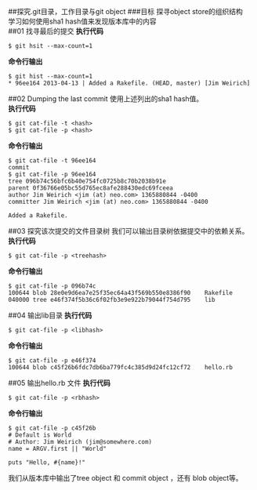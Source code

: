 ##探究.git目录，工作目录与git object
###目标
探寻object store的组织结构  
学习如何使用sha1 hash值来发现版本库中的内容  
##01 找寻最后的提交
**执行代码**

`$ git hsit --max-count=1`

**命令行输出**

	$ git hist --max-count=1
	* 96ee164 2013-04-13 | Added a Rakefile. (HEAD, master) [Jim Weirich]

##02 Dumping the last commit
使用上述列出的sha1 hash值。  
**执行代码**

`$ git cat-file -t <hash>`  
`$ git cat-file -p <hash>`

**命令行输出**

	$ git cat-file -t 96ee164
	commit
	$ git cat-file -p 96ee164
	tree 096b74c56bfc6b40e754fc0725b8c70b2038b91e
	parent 0f36766e05bc55d765ec8afe288430edc69fceea
	author Jim Weirich <jim (at) neo.com> 1365880844 -0400
	committer Jim Weirich <jim (at) neo.com> 1365880844 -0400

	Added a Rakefile.
##03 探究该次提交的文件目录树
我们可以输出目录树依据提交中的依赖关系。
**执行代码**

`$ git cat-file -p <treehash>`  

**命令行输出**

	$ git cat-file -p 096b74c
	100644 blob 28e0e9d6ea7e25f35ec64a43f569b550e8386f90	Rakefile
	040000 tree e46f374f5b36c6f02fb3e9e922b79044f754d795	lib
##04 输出lib目录
**执行代码**

`$ git cat-file -p <libhash>`  

**命令行输出**

	$ git cat-file -p e46f374
	100644 blob c45f26b6fdc7db6ba779fc4c385d9d24fc12cf72	hello.rb
##05 输出hello.rb 文件
**执行代码**

`$ git cat-file -p <rbhash>`  

**命令行输出**

	$ git cat-file -p c45f26b
	# Default is World
	# Author: Jim Weirich (jim@somewhere.com)
	name = ARGV.first || "World"

	puts "Hello, #{name}!"
我们从版本库中输出了tree object 和 commit object ，还有 blob object等。